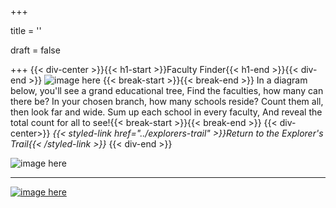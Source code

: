 +++

title = ''

draft = false

+++
{{< div-center >}}{{< h1-start >}}Faculty Finder{{< h1-end >}}{{< div-end >}}
![image here](../images/chest-3.png#center)
{{< break-start >}}{{< break-end >}}
In a diagram below, you'll see a grand educational tree,
Find the faculties, how many can there be?
In your chosen branch, how many schools reside?
Count them all, then look far and wide.
Sum up each school in every faculty,
And reveal the total count for all to see!{{< break-start >}}{{< break-end >}}
{{< div-center>}}
*{{< styled-link href="../explorers-trail" >}}Return to the Explorer's Trail{{< /styled-link >}}*
{{< div-end >}}

![image here](../images/uni-diagram.gif#center)

___

[![image here](../images/lost-icon.png#center)](../lost)